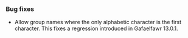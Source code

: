 ### Bug fixes

- Allow group names where the only alphabetic character is the first character. This fixes a regression introduced in Gafaelfawr 13.0.1.
